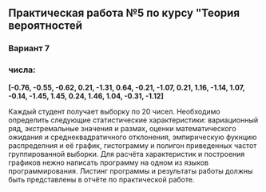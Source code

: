 ## **Практическая работа №5 по курсу "Теория вероятностей**

### **Вариант 7**


### числа: 
**[-0.76, -0.55, -0.62, 0.21, -1.31, 0.64, -0.21, -1.07, 0.21, 1.16, -1.14, 1.07, -0.14, -1.45, 1.45, 0.24, 1.46, 1.04, -0.31, -1.12]**

Каждый студент получает выборку по 20 чисел. Необходимо определить следующие 
статистические характеристики: вариационный ряд, экстремальные значения и размах,
оценки математического ожидания и среднеквадратичного отклонения, эмпирическую фукнцию
распределния и её график, гистограмму и полигон приведенных  частот группированной
выборки. Для расчёта характеристик и построения графиков нежно написать программу на
одном из языков программирования. Листинг программы и результаты работы должны 
быть представлены в отчёте по практической работе.

